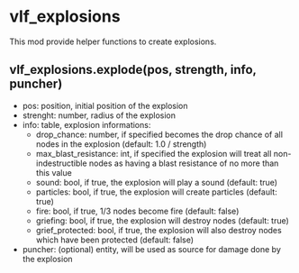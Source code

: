 # vlf_explosions
This mod provide helper functions to create explosions.

## vlf_explosions.explode(pos, strength, info, puncher)
* pos: position, initial position of the explosion
* strenght: number, radius of the explosion
* info: table, explosion informations:
    * drop_chance: number, if specified becomes the drop chance of all nodes in the explosion (default: 1.0 / strength)
    * max_blast_resistance: int, if specified the explosion will treat all non-indestructible nodes as having a blast resistance of no more than this value
    * sound: bool, if true, the explosion will play a sound (default: true)
    * particles: bool, if true, the explosion will create particles (default: true)
    * fire: bool, if true, 1/3 nodes become fire (default: false)
    * griefing: bool, if true, the explosion will destroy nodes (default: true)
    * grief_protected: bool, if true, the explosion will also destroy nodes which have been protected (default: false)
* puncher: (optional) entity, will be used as source for damage done by the explosion